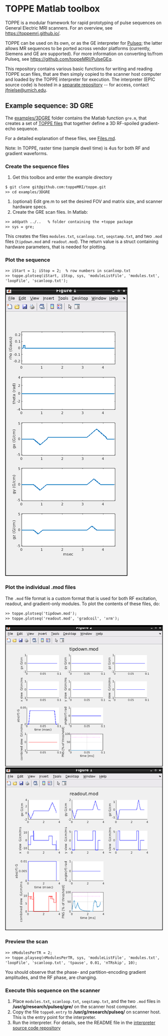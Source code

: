 # TOPPE Matlab toolbox

TOPPE is a modular framework for rapid prototyping of pulse sequences on General Electric MRI scanners.
For an overview, see <https://toppemri.github.io/>.

TOPPE can be used on its own, or as the GE interpreter for [Pulseq](http://pulseq.github.io/); 
the latter allows MR sequences to be ported across vendor platforms (currently, Siemens and GE are supported).
For more information on converting to/from Pulseq, see <https://github.com/toppeMRI/PulseGEq>.

This repository contains various basic functions for writing and reading TOPPE scan files, that are
then simply copied to the scanner host computer and loaded by the TOPPE interpreter for execution.
The interpreter (EPIC source code) is hosted in a 
[separate repository](https://github.com/jfnielsen/TOPPEpsdSourceCode) -- for access, contact jfnielse@umich.edu.


## Example sequence: 3D GRE

The [examples/3DGRE](examples/3DGRE) folder contains the Matlab function `gre.m`, that
creates a set of [TOPPE files](Files.md) that together define a 3D RF-spoiled gradient-echo sequence.

For a detailed explanation of these files,
see [Files.md](Files.md).

Note: In TOPPE, raster time (sample dwell time) is 4us for both RF and gradient waveforms.


### Create the sequence files

1. Get this toolbox and enter the example directory
```
$ git clone git@github.com:toppeMRI/toppe.git
>> cd examples/3DGRE
```
1. (optional) Edit gre.m to set the desired FOV and matrix size, and scanner hardware specs.
1. Create the GRE scan files.
In Matlab:
```
>> addpath ../..   % folder containing the +toppe package
>> sys = gre; 
```
This creates the files `modules.txt`, `scanloop.txt`, `seqstamp.txt`, and two `.mod` files (`tipdown.mod` and `readout.mod`).
The return value is a struct containing hardware parameters, that is needed for plotting.

### Plot the sequence

```
>> iStart = 1; iStop = 2;  % row numbers in scanloop.txt
>> toppe.plotseq(iStart, iStop, sys, 'moduleListFile', 'modules.txt', 'loopFile', 'scanloop.txt');
```

![GRE](resource/gre.png)


### Plot the individual .mod files

The `.mod` file format is a custom format that is used for both RF excitation, readout, 
and gradient-only modules.
To plot the contents of these files, do:
```
>> toppe.plotseq('tipdown.mod');
>> toppe.plotseq('readout.mod', 'gradcoil', 'xrm');
```

![excitation module](resource/tipdown.png)
![readout module](resource/readout.png)


### Preview the scan

```
>> nModulesPerTR = 2;
>> toppe.playseq(nModulesPerTR, sys, 'moduleListFile', 'modules.txt', 'loopFile', 'scanloop.txt', 'tpause', 0.01, 'nTRskip', 10);
```

You should observe that the phase- and partition-encoding gradient amplitudes, 
and the RF phase, are changing.


### Execute this sequence on the scanner

1. Place `modules.txt`, `scanloop.txt`, `seqstamp.txt`, and  the two `.mod` files 
   in **/usr/g/research/pulseq/gre/** on the scanner host computer.
1. Copy the file `toppe0.entry` to **/usr/g/research/pulseq/** on scanner host. This is the entry point for the interpreter.
1. Run the interpreter. For details, see the README file in the [interpreter source code repository](https://github.com/jfnielsen/TOPPEpsdSourceCode)
```




